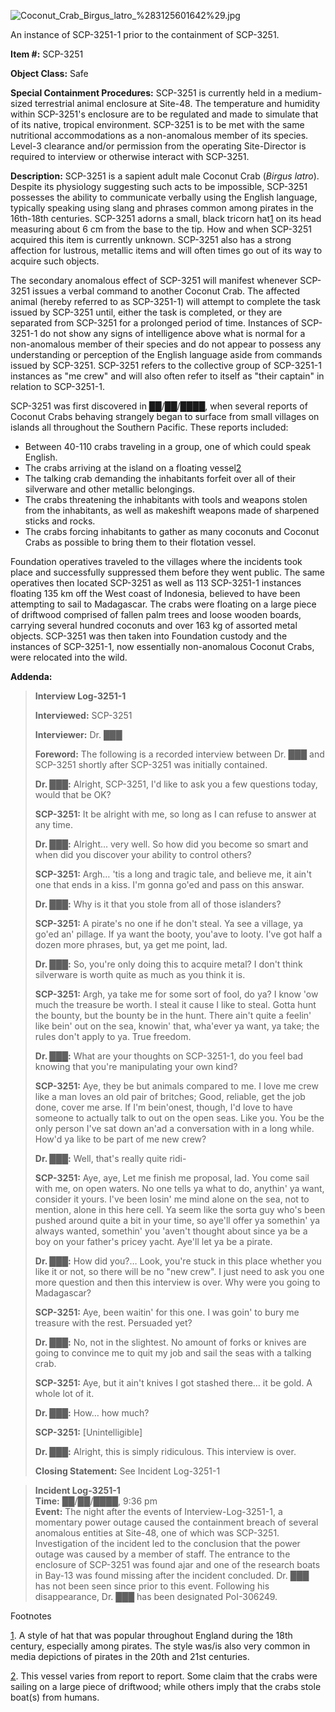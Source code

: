 ![Coconut_Crab_Birgus_latro_%283125601642%29.jpg](https://upload.wikimedia.org/wikipedia/commons/c/c4/Coconut_Crab_Birgus_latro_%283125601642%29.jpg)

An instance of SCP-3251-1 prior to the containment of SCP-3251.

**Item #:** SCP-3251

**Object Class:** Safe

**Special Containment Procedures:** SCP-3251 is currently held in a medium-sized terrestrial animal enclosure at Site-48. The temperature and humidity within SCP-3251's enclosure are to be regulated and made to simulate that of its native, tropical environment. SCP-3251 is to be met with the same nutritional accommodations as a non-anomalous member of its species. Level-3 clearance and/or permission from the operating Site-Director is required to interview or otherwise interact with SCP-3251.

**Description:** SCP-3251 is a sapient adult male Coconut Crab (_Birgus latro_). Despite its physiology suggesting such acts to be impossible, SCP-3251 possesses the ability to communicate verbally using the English language, typically speaking using slang and phrases common among pirates in the 16th-18th centuries. SCP-3251 adorns a small, black tricorn hat[1](javascript:;) on its head measuring about 6 cm from the base to the tip. How and when SCP-3251 acquired this item is currently unknown. SCP-3251 also has a strong affection for lustrous, metallic items and will often times go out of its way to acquire such objects.

The secondary anomalous effect of SCP-3251 will manifest whenever SCP-3251 issues a verbal command to another Coconut Crab. The affected animal (hereby referred to as SCP-3251-1) will attempt to complete the task issued by SCP-3251 until, either the task is completed, or they are separated from SCP-3251 for a prolonged period of time. Instances of SCP-3251-1 do not show any signs of intelligence above what is normal for a non-anomalous member of their species and do not appear to possess any understanding or perception of the English language aside from commands issued by SCP-3251. SCP-3251 refers to the collective group of SCP-3251-1 instances as "me crew" and will also often refer to itself as "their captain" in relation to SCP-3251-1.

SCP-3251 was first discovered in ██/██/████, when several reports of Coconut Crabs behaving strangely began to surface from small villages on islands all throughout the Southern Pacific. These reports included:

*   Between 40-110 crabs traveling in a group, one of which could speak English.
*   The crabs arriving at the island on a floating vessel[2](javascript:;)
*   The talking crab demanding the inhabitants forfeit over all of their silverware and other metallic belongings.
*   The crabs threatening the inhabitants with tools and weapons stolen from the inhabitants, as well as makeshift weapons made of sharpened sticks and rocks.
*   The crabs forcing inhabitants to gather as many coconuts and Coconut Crabs as possible to bring them to their flotation vessel.

Foundation operatives traveled to the villages where the incidents took place and successfully suppressed them before they went public. The same operatives then located SCP-3251 as well as 113 SCP-3251-1 instances floating 135 km off the West coast of Indonesia, believed to have been attempting to sail to Madagascar. The crabs were floating on a large piece of driftwood comprised of fallen palm trees and loose wooden boards, carrying several hundred coconuts and over 163 kg of assorted metal objects. SCP-3251 was then taken into Foundation custody and the instances of SCP-3251-1, now essentially non-anomalous Coconut Crabs, were relocated into the wild.

**Addenda:**

> **Interview Log-3251-1**
> 
> **Interviewed:** SCP-3251
> 
> **Interviewer:** Dr. ███
> 
> **Foreword:** The following is a recorded interview between Dr. ███ and SCP-3251 shortly after SCP-3251 was initially contained.
> 
> **<Begin Log>**
> 
> **Dr. ███:** Alright, SCP-3251, I'd like to ask you a few questions today, would that be OK?
> 
> **SCP-3251:** It be alright with me, so long as I can refuse to answer at any time.
> 
> **Dr. ███:** Alright… very well. So how did you become so smart and when did you discover your ability to control others?
> 
> **SCP-3251:** Argh… 'tis a long and tragic tale, and believe me, it ain't one that ends in a kiss. I'm gonna go'ed and pass on this answar.
> 
> **Dr. ███:** Why is it that you stole from all of those islanders?
> 
> **SCP-3251:** A pirate's no one if he don't steal. Ya see a village, ya go'ed an' pillage. If ya want the booty, you'ave to looty. I've got half a dozen more phrases, but, ya get me point, lad.
> 
> **Dr. ███:** So, you're only doing this to acquire metal? I don't think silverware is worth quite as much as you think it is.
> 
> **SCP-3251:** Argh, ya take me for some sort of fool, do ya? I know 'ow much the treasure be worth. I steal it cause I like to steal. Gotta hunt the bounty, but the bounty be in the hunt. There ain't quite a feelin' like bein' out on the sea, knowin' that, wha'ever ya want, ya take; the rules don't apply to ya. True freedom.
> 
> **Dr. ███:** What are your thoughts on SCP-3251-1, do you feel bad knowing that you're manipulating your own kind?
> 
> **SCP-3251:** Aye, they be but animals compared to me. I love me crew like a man loves an old pair of britches; Good, reliable, get the job done, cover me arse. If I'm bein'onest, though, I'd love to have someone to actually talk to out on the open seas. Like you. You be the only person I've sat down an'ad a conversation with in a long while. How'd ya like to be part of me new crew?
> 
> **Dr. ███:** Well, that's really quite ridi-
> 
> **SCP-3251:** Aye, aye, Let me finish me proposal, lad. You come sail with me, on open waters. No one tells ya what to do, anythin' ya want, consider it yours. I've been losin' me mind alone on the sea, not to mention, alone in this here cell. Ya seem like the sorta guy who's been pushed around quite a bit in your time, so aye'll offer ya somethin' ya always wanted, somethin' you 'aven't thought about since ya be a boy on your father's pricey yacht. Aye'll let ya be a pirate.
> 
> **Dr. ███:** How did you?… Look, you're stuck in this place whether you like it or not, so there will be no "new crew". I just need to ask you one more question and then this interview is over. Why were you going to Madagascar?
> 
> **SCP-3251:** Aye, been waitin' for this one. I was goin' to bury me treasure with the rest. Persuaded yet?
> 
> **Dr. ███:** No, not in the slightest. No amount of forks or knives are going to convince me to quit my job and sail the seas with a talking crab.
> 
> **SCP-3251:** Aye, but it ain't knives I got stashed there… it be gold. A whole lot of it.
> 
> **Dr. ███:** How… how much?
> 
> **SCP-3251:** \[Unintelligible\]
> 
> **Dr. ███:** Alright, this is simply ridiculous. This interview is over.
> 
> **<End Log>**
> 
> **Closing Statement:** See Incident Log-3251-1

> **Incident Log-3251-1**  
> **Time:** ██/██/████, 9:36 pm  
> **Event:** The night after the events of Interview-Log-3251-1, a momentary power outage caused the containment breach of several anomalous entities at Site-48, one of which was SCP-3251. Investigation of the incident led to the conclusion that the power outage was caused by a member of staff. The entrance to the enclosure of SCP-3251 was found ajar and one of the research boats in Bay-13 was found missing after the incident concluded. Dr. ███ has not been seen since prior to this event. Following his disappearance, Dr. ███ has been designated PoI-306249.

Footnotes

[1](javascript:;). A style of hat that was popular throughout England during the 18th century, especially among pirates. The style was/is also very common in media depictions of pirates in the 20th and 21st centuries.

[2](javascript:;). This vessel varies from report to report. Some claim that the crabs were sailing on a large piece of driftwood; while others imply that the crabs stole boat(s) from humans.